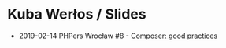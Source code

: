 # Kuba Werłos / Slides

- 2019-02-14 PHPers Wrocław #8 - [Composer: good practices](2019-02-14_PHPers_Wroclaw_Composer_good_practices.pdf)
